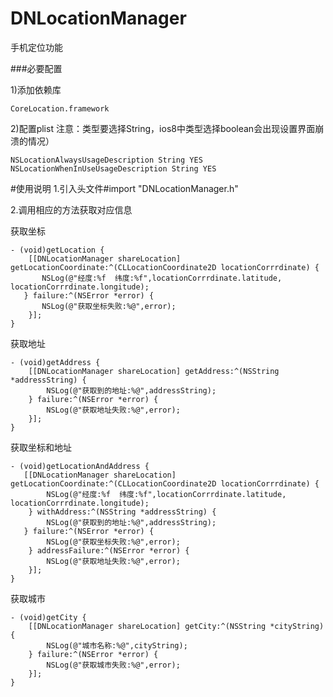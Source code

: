 # DNLocationManager
手机定位功能


###必要配置

1)添加依赖库

    CoreLocation.framework

2)配置plist 注意：类型要选择String，ios8中类型选择boolean会出现设置界面崩溃的情况）

    NSLocationAlwaysUsageDescription String YES
    NSLocationWhenInUseUsageDescription String YES

#使用说明
1.引入头文件#import "DNLocationManager.h"

2.调用相应的方法获取对应信息

获取坐标
      
    - (void)getLocation {
        [[DNLocationManager shareLocation] getLocationCoordinate:^(CLLocationCoordinate2D locationCorrrdinate) {
           NSLog(@"经度:%f  纬度:%f",locationCorrrdinate.latitude, locationCorrrdinate.longitude);
       } failure:^(NSError *error) {
           NSLog(@"获取坐标失败:%@",error);
        }];
    }


获取地址
    
    - (void)getAddress {
        [[DNLocationManager shareLocation] getAddress:^(NSString *addressString) {
            NSLog(@"获取到的地址:%@",addressString);
        } failure:^(NSError *error) {
            NSLog(@"获取地址失败:%@",error);
        }];
    }


获取坐标和地址
    
    - (void)getLocationAndAddress {
       [[DNLocationManager shareLocation] getLocationCoordinate:^(CLLocationCoordinate2D locationCorrrdinate) {
            NSLog(@"经度:%f  纬度:%f",locationCorrrdinate.latitude, locationCorrrdinate.longitude);
        } withAddress:^(NSString *addressString) {
            NSLog(@"获取到的地址:%@",addressString);
       } failure:^(NSError *error) {
            NSLog(@"获取坐标失败:%@",error);
        } addressFailure:^(NSError *error) {
            NSLog(@"获取地址失败:%@",error);
        }];
    }
    

 获取城市
    
    - (void)getCity {
        [[DNLocationManager shareLocation] getCity:^(NSString *cityString) {
            NSLog(@"城市名称:%@",cityString);
        } failure:^(NSError *error) {
            NSLog(@"获取城市失败:%@",error);
        }];
    }
